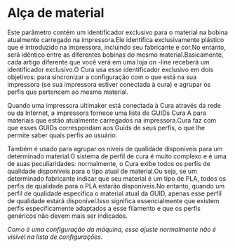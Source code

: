 Alça de material
====
Este parâmetro contém um identificador exclusivo para o material na bobina atualmente carregado na impressora.Ele identifica exclusivamente plástico que é introduzido na impressora, incluindo seu fabricante e cor.No entanto, será idêntico entre as diferentes bobinas do mesmo material.Basicamente, cada artigo diferente que você verá em uma loja on -line receberá um identificador exclusivo.O Cura usa esse identificador exclusivo em dois objetivos: para sincronizar a configuração com o que está na sua impressora (se sua impressora estiver conectada à cura) e agrupar os perfis que pertencem ao mesmo material.

Quando uma impressora ultimaker está conectada à Cura através da rede ou da Internet, a impressora fornece uma lista de GUIDs Cura A para materiais que estão atualmente carregados na impressora.Cura faz com que esses GUIDs correspondam aos Guids de seus perfis, o que lhe permite saber quais perfis ao usuário.

Também é usado para agrupar os níveis de qualidade disponíveis para um determinado material.O sistema de perfil de cura é muito complexo e é uma de suas peculiaridades: normalmente, o Cura exibe todos os perfis de qualidade disponíveis para o tipo atual de material.Ou seja, se um determinado fabricante indicar que seu material é um tipo de PLA, todos os perfis de qualidade para o PLA estarão disponíveis.No entanto, quando um perfil de qualidade especifica o material atual da GUID, apenas esse perfil de qualidade estará disponível.Isso significa essencialmente que existem perfis especificamente adaptados a esse filamento e que os perfis genéricos não devem mais ser indicados.

*Como é uma configuração da máquina, esse ajuste normalmente não é visível na lista de configurações.*